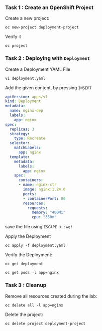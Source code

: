 
### Task 1 : Create an OpenShift Project

Create a new project:

```
oc new-project deployment-project
```
Verify it
```
oc project

```
### Task 2 : Deploying with `Deployment`
Create a Deployment YAML File
```
vi deployment.yaml
```
Add the given content, by pressing `INSERT`
```yaml
apiVersion: apps/v1
kind: Deployment
metadata:
  name: nginx-dep
  labels:
    app: nginx
spec:
  replicas: 3
  strategy:
    type: Recreate
  selector:
    matchLabels:
      app: nginx
  template:
    metadata:
      labels:
        app: nginx
    spec:
      containers:
      - name: nginx-ctr
        image: nginx:1.24.0
        ports:
        - containerPort: 80
        resources:
          requests:
            memory: "400Mi"
            cpu: "350m"
```
save the file using `ESCAPE + :wq!`

Apply the Deployment
```
oc apply -f deployment.yaml
```
Verify the Deployment:
```
oc get deployment
```
```
oc get pods -l app=nginx
```

### Task 3 :  Cleanup
Remove all resources created during the lab:
```
oc delete all -l app=nginx
```

Delete the project:
```
oc delete project deployment-project
```
